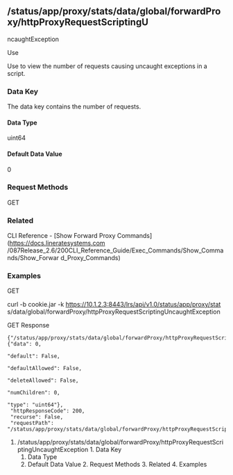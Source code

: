 ## /status/app/proxy/stats/data/global/forwardProxy/httpProxyRequestScriptingU
ncaughtException

Use

Use to view the number of requests causing uncaught exceptions in a script.

### Data Key

The data key contains the number of requests.

#### Data Type

uint64

#### Default Data Value

0

### Request Methods

GET

### Related

CLI Reference - [Show Forward Proxy Commands](https://docs.lineratesystems.com
/087Release_2.6/200CLI_Reference_Guide/Exec_Commands/Show_Commands/Show_Forwar
d_Proxy_Commands)

### Examples

GET

curl -b cookie.jar -k https://10.1.2.3:8443/lrs/api/v1.0/status/app/proxy/stat
s/data/global/forwardProxy/httpProxyRequestScriptingUncaughtException

GET Response

    
    {"/status/app/proxy/stats/data/global/forwardProxy/httpProxyRequestScriptingUncaughtException": {"data": 0,
                                                                                                      "default": False,
                                                                                                      "defaultAllowed": False,
                                                                                                      "deleteAllowed": False,
                                                                                                      "numChildren": 0,
                                                                                                      "type": "uint64"},
     "httpResponseCode": 200,
     "recurse": False,
     "requestPath": "/status/app/proxy/stats/data/global/forwardProxy/httpProxyRequestScriptingUncaughtException"}
    

  1. /status/app/proxy/stats/data/global/forwardProxy/httpProxyRequestScriptingUncaughtException
    1. Data Key
      1. Data Type
      2. Default Data Value
    2. Request Methods
    3. Related
    4. Examples

